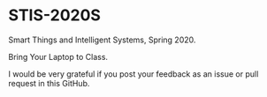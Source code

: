 # STIS-2020S
Smart Things and Intelligent Systems, Spring 2020.  

Bring Your Laptop to Class. 

I would be very grateful if you post your feedback as an issue or pull request in this GitHub.


